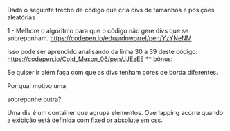 Dado o seguinte trecho de código que cria divs de tamanhos e posições aleatórias

1 - Melhore o algoritmo para que o código não gere divs que se sobreponham.
https://codepen.io/eduardoworrel/pen/YzYNeNM

Isso pode ser aprendido analisando da linha 30 a 39 deste código:
https://codepen.io/Cold_Meson_06/pen/JJEzEE
** bônus:

Se quiser ir além faça com que as divs tenham cores de borda diferentes.

Por qual motivo uma <div> sobreponhe outra?

Uma div é um container que agrupa elementos.
Overlapping acorre quando a exibição está definida com fixed or absolute em css.
